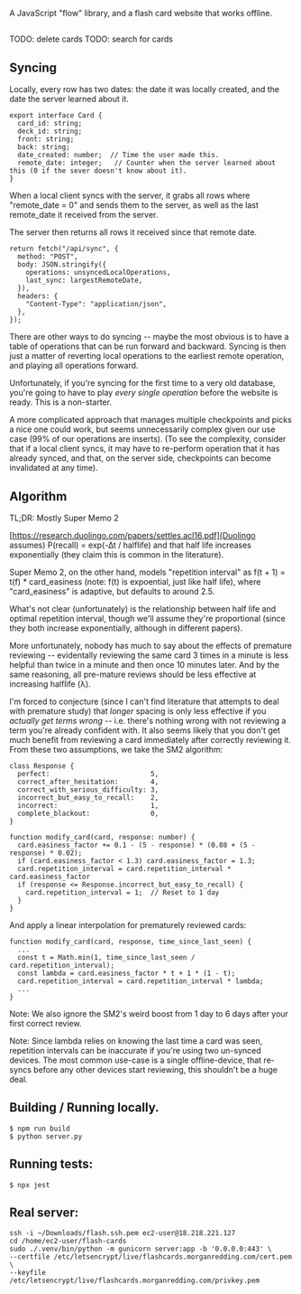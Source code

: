 
A JavaScript "flow" library, and a flash card website that works offline.

##

TODO: delete cards
TODO: search for cards

## Syncing

Locally, every row has two dates: the date it was locally created, and the date the server learned about it.

```
export interface Card {
  card_id: string;
  deck_id: string;
  front: string;
  back: string;
  date_created: number;  // Time the user made this.
  remote_date: integer;   // Counter when the server learned about this (0 if the sever doesn't know about it).
}
```

When a local client syncs with the server, it grabs all rows where "remote_date = 0" and sends them to the server, as well as the last remote_date it received from the server.

The server then returns all rows it received since that remote date.

```
return fetch("/api/sync", {
  method: "POST",
  body: JSON.stringify({
    operations: unsyncedLocalOperations,
    last_sync: largestRemoteDate,
  }),
  headers: {
    "Content-Type": "application/json",
  },
});
```

There are other ways to do syncing -- maybe the most obvious is to have a table of operations that can be run forward and backward. Syncing is then just a matter of reverting local operations to the earliest remote operation, and playing all operations forward.

Unfortunately, if you're syncing for the first time to a very old database, you're going to have to play *every single operation* before the website is ready. This is a non-starter.

A more complicated approach that manages multiple checkpoints and picks a nice one could work, but seems unnecessarily complex given our use case (99% of our operations are inserts). (To see the complexity, consider that if a local client syncs, it may have to re-perform operation that it has already synced, and that, on the server side, checkpoints can become invalidated at any time).

## Algorithm

TL;DR: Mostly Super Memo 2

[https://research.duolingo.com/papers/settles.acl16.pdf](Duolingo assumes) P(recall) = exp(-∆t / halflife) and that half life increases exponentially (they claim this is common in the literature).

Super Memo 2, on the other hand, models "repetition interval" as f(t + 1) = t(f) * card_easiness (note: f(t) is expoential, just like half life), where "card_easiness" is adaptive, but defaults to around 2.5.

What's not clear (unfortunately) is the relationship between half life and optimal repetition interval, though we'll assume they're proportional (since they both increase exponentially, although in different papers).

More unfortunately, nobody has much to say about the effects of premature reviewing -- evidentally reviewing the same card 3 times in a minute is less helpful than twice in a minute and then once 10 minutes later. And by the same reasoning, all pre-mature reviews should be less effective at increasing halflife (λ).

I'm forced to conjecture (since I can't find literature that attempts to deal with premature study) that *longer* spacing is only less effective if you *actually get terms wrong* -- i.e. there's nothing wrong with not reviewing a term you're already confident with. It also seems likely that you don't get much benefit from reviewing a card immediately after correctly reviewing it. From these two assumptions, we take the SM2 algorithm:

```
class Response {
  perfect:                         5,
  correct_after_hesitation:        4,
  correct_with_serious_difficulty: 3,
  incorrect_but_easy_to_recall:    2,
  incorrect:                       1,
  complete_blackout:               0,
}

function modify_card(card, response: number) {
  card.easiness_factor += 0.1 - (5 - response) * (0.08 + (5 - response) * 0.02);
  if (card.easiness_factor < 1.3) card.easiness_factor = 1.3;
  card.repetition_interval = card.repetition_interval * card.easiness_factor
  if (response <= Response.incorrect_but_easy_to_recall) {
    card.repetition_interval = 1;  // Reset to 1 day
  }
}
```

And apply a linear interpolation for prematurely reviewed cards:

```
function modify_card(card, response, time_since_last_seen) {
  ...
  const t = Math.min(1, time_since_last_seen / card.repetition_interval);
  const lambda = card.easiness_factor * t + 1 * (1 - t);
  card.repetition_interval = card.repetition_interval * lambda;
  ...
}
```

Note: We also ignore the SM2's weird boost from 1 day to 6 days after your first correct review.

Note: Since lambda relies on knowing the last time a card was seen, repetition intervals can be inaccurate if you're using two un-synced devices. The most common use-case is a single offline-device, that re-syncs before any other devices start reviewing, this shouldn't be a huge deal.

## Building / Running locally.

```
$ npm run build
$ python server.py
```

## Running tests:

```
$ npx jest
```

## Real server:

```
ssh -i ~/Downloads/flash.ssh.pem ec2-user@18.218.221.127
cd /home/ec2-user/flash-cards
sudo ./.venv/bin/python -m gunicorn server:app -b '0.0.0.0:443' \
--certfile /etc/letsencrypt/live/flashcards.morganredding.com/cert.pem \
--keyfile /etc/letsencrypt/live/flashcards.morganredding.com/privkey.pem
```
